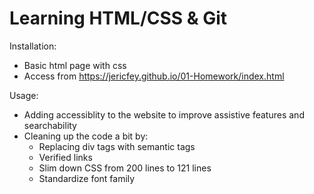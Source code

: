 # Learning HTML/CSS & Git

Installation: 
- Basic html page with css
- Access from https://jericfey.github.io/01-Homework/index.html 

Usage: 
- Adding accessiblity to the website to improve assistive features and searchability
- Cleaning up the code a bit by:
    - Replacing div tags with semantic tags
    - Verified links
    - Slim down CSS from 200 lines to 121 lines
    - Standardize font family
